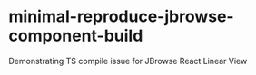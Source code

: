 # minimal-reproduce-jbrowse-component-build
Demonstrating TS compile issue for JBrowse React Linear View
